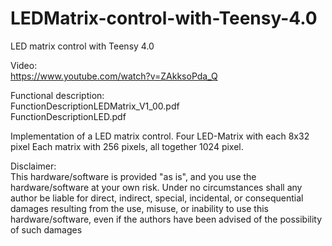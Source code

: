 # LEDMatrix-control-with-Teensy-4.0


LED matrix control with Teensy 4.0

Video:  
https://www.youtube.com/watch?v=ZAkksoPda_Q

Functional description:  
FunctionDescriptionLEDMatrix_V1_00.pdf  
FunctionDescriptionLED.pdf  

Implementation of a LED matrix control.
Four LED-Matrix with each 8x32 pixel
Each matrix with 256 pixels, all together 1024 pixel.

Disclaimer:  
This hardware/software is provided "as is", and you use the hardware/software at your own risk. Under no circumstances shall any author be liable for direct, indirect, special, incidental, or consequential damages resulting from the use, misuse, or inability to use this hardware/software, even if the authors have been advised of the possibility of such damages
